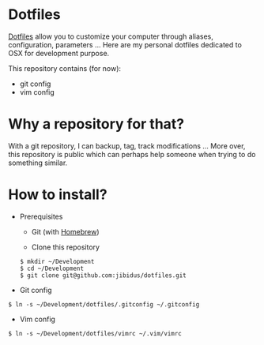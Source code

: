 # Dotfiles

[Dotfiles](https://en.wikipedia.org/wiki/Dot-file) allow you to customize your computer through aliases, configuration, parameters ...
Here are my personal dotfiles dedicated to OSX for development purpose.

This repository contains (for now):
- git config
- vim config

# Why a repository for that?

With a git repository, I can backup, tag, track modifications ...
More over, this repository is public which can perhaps help someone when trying to do something similar.

# How to install?

- Prerequisites
  * Git (with [Homebrew](http://brew.sh))

  * Clone this repository
  ```
  $ mkdir ~/Development
  $ cd ~/Development
  $ git clone git@github.com:jibidus/dotfiles.git
  ```

- Git config
```
$ ln -s ~/Development/dotfiles/.gitconfig ~/.gitconfig
```

- Vim config
```
$ ln -s ~/Development/dotfiles/vimrc ~/.vim/vimrc
``` 
